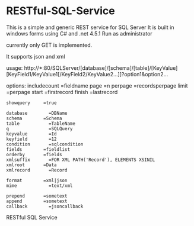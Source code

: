 # RESTful-SQL-Service
This is a simple and generic REST service for SQL Server
It is built in windows forms using C# and .net 4.5.1
Run as administrator

currently only GET is implemented.

It supports json and xml

usage:
http://*:80/SQLServer/[database]/[schema]/[table]/[KeyValue][KeyField1/KeyValue1[/KeyField2/KeyValue2...]]?option1&option2...

options:
	includecount	=fieldname
	page          =n
	perpage       =recordsperpage
	limit         =perpage
	start         =firstrecord
	finish        =lastrecord

	showquery     =true

	database	    =DBName
	schema	      =Schema
	table	        =TableName
	q	            =SQLQuery
	keyvalue	    =Id
	keyfield	    =12
	condition	    =sqlcondition
	fields	      =fieldlist
	orderby	      =fields
	xmlsuffix	    =FOR XML PATH('Record'), ELEMENTS XSINIL
	xmlroot	      =Data
	xmlrecord	    =Record

	format	      =xml|json
	mime	        =text/xml

	prepend	      =sometext
	append	      =sometext
	callback	    =jsoncallback
	



RESTful SQL Service
